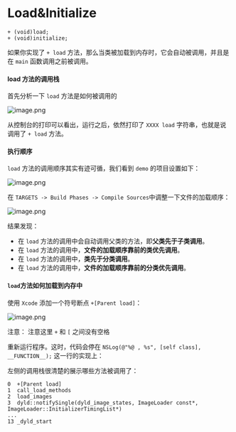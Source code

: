 # Load&Initialize

```
+ (void)load;
+ (void)initialize;
```

如果你实现了 `+ load` 方法，那么当类被加载到内存时，它会自动被调用，并且是在 `main` 函数调用之前被调用。

#### load 方法的调用栈

首先分析一下 `load` 方法是如何被调用的

![image.png](http://upload-images.jianshu.io/upload_images/588630-79f9a27a6fad634c.png?imageMogr2/auto-orient/strip%7CimageView2/2/w/1240)

从控制台的打印可以看出，运行之后，依然打印了 `XXXX load` 字符串，也就是说调用了 `+ load` 方法。

#### 执行顺序

`load` 方法的调用顺序其实有迹可循，我们看到 `demo` 的项目设置如下：

![image.png](http://upload-images.jianshu.io/upload_images/588630-578317d4cc2d9920.png?imageMogr2/auto-orient/strip%7CimageView2/2/w/1240)

在 `TARGETS -> Build Phases -> Compile Sources`中调整一下文件的加载顺序：

![image.png](http://upload-images.jianshu.io/upload_images/588630-0bdb3567814e7f69.png?imageMogr2/auto-orient/strip%7CimageView2/2/w/1240)

结果发现：
* 在 `load` 方法的调用中会自动调用父类的方法，即**父类先于子类调用**。
* 在 `load` 方法的调用中，**文件的加载顺序靠前的类优先调用**。
* 在 `load` 方法的调用中，**类先于分类调用**。
* 在 `load` 方法的调用中，**文件的加载顺序靠前的分类优先调用**。

#### `load`方法如何加载到内存中

使用 `Xcode` 添加一个符号断点 `+[Parent load]`：

![image.png](http://upload-images.jianshu.io/upload_images/588630-fc3a92e363d99516.png?imageMogr2/auto-orient/strip%7CimageView2/2/w/1240)

注意：
注意这里 `+` 和 `[` 之间没有空格

重新运行程序。这时，代码会停在 `NSLog(@"%@ , %s", [self class], __FUNCTION__);` 这一行的实现上：

左侧的调用栈很清楚的展示哪些方法被调用了：

```
0  +[Parent load]
1  call_load_methods
2  load_images
3  dyld::notifySingle(dyld_image_states, ImageLoader const*, ImageLoader::InitializerTimingList*)
...
13 _dyld_start
```

